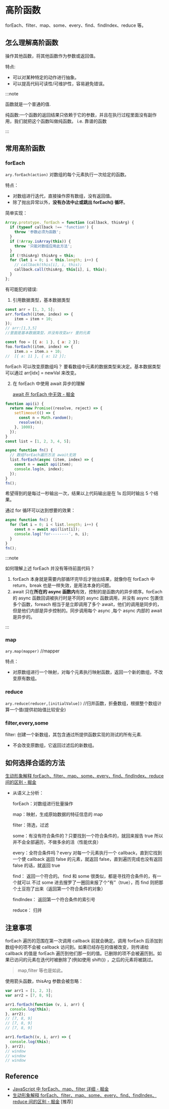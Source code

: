 # 高阶函数

forEach、filter、map、some、every、find、findIndex、reduce 等。

## 怎么理解高阶函数

操作其他函数，将其他函数作为参数或返回值。

特点:

- 可以对某种特定的动作进行抽象。
- 可以提高代码可读性/可维护性，容易避免错误。

:::note

函数就是一个普通的值.

纯函数:一个函数的返回结果只依赖于它的参数，并且在执行过程里面没有副作用，我们就把这个函数叫做纯函数。 i.e. 靠谱的函数

:::

## 常用高阶函数

### forEach

`ary.forEach(action)` 对数组的每个元素执行一次给定的函数。

特点：

- 对数组进行迭代，直接操作原有数组，没有返回值。
- 除了抛出异常以外，**没有办法中止或跳出 forEach() 循环**。

简单实现：

```js
Array.prototype._forEach = function (callback, thisArg) {
  if (typeof callback !== 'function') {
    throw '参数必须为函数';
  }
  if (!Array.isArray(this)) {
    throw '只能对数组应用此方法';
  }
  if (!thisArg) thisArg = this;
  for (let i = 0; i < this.length; i++) {
    // callback(this[i], i, this);
    callback.call(thisArg, this[i], i, this);
  }
};
```

有可能犯的错误:

1. 引用数据类型，基本数据类型

```js
const arr = [1, 3, 5];
arr.forEach((item, index) => {
	item = item + 10;
});
// arr:[1,3,5]
//里面是基本数据类型，并没有改变arr 里的元素

const foo = [{ a: 1 }, { a: 2 }];
foo.forEach((item, index) => {
	item.a = item.a + 10;
//  [{ a: 11 }, { a: 12 }];
```

forEach 可以改变原数组吗？ 要看数组中元素的数据类型来决定。基本数据类型可以通过 arr[idx] = newVal 来改变。

2. 在 forEach 中使用 await 异步的理解

   [await 在 forEach 中无效 - 掘金](https://juejin.cn/post/6999795230430461966#heading-4)

```js
function api(i) {
  return new Promise((resolve, reject) => {
    setTimeout(() => {
      const n = Math.random();
      resolve(n);
    }, 1000);
  });
}
const list = [1, 2, 3, 4, 5];

async function fn() {
  // 数组forEach遍历方法 await无效
  list.forEach(async (item, index) => {
    const n = await api(item);
    console.log(n, index);
  });
}
fn();
```

希望得到的是每过一秒输出一次，结果以上代码输出是在 1s 后同时输出 5 个结果。

通过 for 循环可以达到想要的效果：

```js
async function fn() {
  for (let i = 0; i < list.length; i++) {
    const n = await api(list[i]);
    console.log('for--------', n, i);
  }
}
fn();
```

:::note

如何理解上述 forEach 并没有等待前面代码？

1. forEach 本身就是需要内部循环完毕后才抛出结果，就像你在 forEach 中 return，break 也是一样失效，是用法本身的问题。
2. await 只在**所在的 async 函数内**有效，控制的是函数内的异步顺序。forEach 的 async 函数回调被执行时是不同的 async 函数调用，并没有 async 包裹住多个函数，foreach 相当于是立即调用了多个 await，他们的调用是同步的，但是他们内部是异步控制的。同步调用每个 async ,每个 async 内部的 await 是异步的。

:::

### map

`ary.map(mapper)` //mapper

特点：

- 对原数组进行一个映射，对每个元素执行映射函数，返回一个新的数组，不改变原有数组。

### reduce

`ary.reduce(reducer,[initialValue])` //归并函数，折叠数组，根据整个数组计算一个值(提供初始值比较安全)

### filter,every,some

filter: 创建一个新数组，其包含通过所提供函数实现的测试的所有元素.

- 不会改变原数组，它返回过滤后的新数组。

## 如何选择合适的方法

[生动形象解释 forEach、filter、map、some、every、find、findIndex、reduce 间的区别 - 掘金](https://juejin.cn/post/6844903870154588168#heading-0)

- 从语义上分析：

  forEach：对数组进行批量操作

  map：映射，生成原始数据的特征信息的 map

  filter：筛选，过滤

  some：有没有符合条件的？只要找到一个符合条件的，就回来报告 true 所以并不会全部遍历，不做多余的活（性能优良）

  every：全符合条件吗？every 对每一个元素执行一个 callback，直到它找到一个使 callback 返回 false 的元素，就返回 false，直到遍历完成也没有返回 false 的话，就返回 true

  find： 返回一个符合的。 find 和 some 很类似，都是寻找符合条件的，有一个就可以 不过 some 进去搜罗了一圈回来报了个“有”（true），而 find 则把那个土豆抱了出来（返回第一个符合条件的对象）

  findIndex： 返回第一个符合条件的索引号

  reduce： 归并

## 注意事项

forEach 遍历的范围在第一次调用 callback 前就会确定。调用 forEach 后添加到数组中的项不会被 callback 访问到。如果已经存在的值被改变，则传递给 callback 的值是 forEach 遍历到他们那一刻的值。已删除的项不会被遍历到。如果已访问的元素在迭代时被删除了(例如使用 shift()) ，之后的元素将被跳过。

> map,filter 等也是如此。

使用箭头函数，thisArg 参数会被忽略：

```js
var arr1 = [1, 2, 3];
var arr2 = [7, 8, 9];

arr1.forEach(function (v, i, arr) {
  console.log(this);
}, arr2);
// [7, 8, 9]
// [7, 8, 9]
// [7, 8, 9]

arr1.forEach((v, i, arr) => {
  console.log(this);
}, arr2);
// window
// window
// window
```

## Reference

- [JavaScript 中 forEach、map、filter 详细 - 掘金](https://juejin.cn/post/6844903807176933384#heading-2)
- [生动形象解释 forEach、filter、map、some、every、find、findIndex、reduce 间的区别 - 掘金](https://juejin.cn/post/6844903870154588168#heading-0) [推荐]
